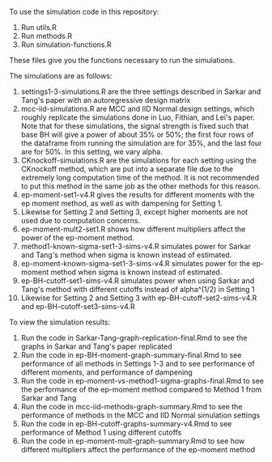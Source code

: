 To use the simulation code in this repository:

1. Run utils.R
2. Run methods.R
3. Run simulation-functions.R

These files give you the functions necessary to run the simulations. 

The simulations are as follows:

1. settings1-3-simulations.R are the three settings described in Sarkar and Tang's paper with an autoregressive design matrix
2. mcc-iid-simulations.R are MCC and IID Normal design settings, which roughly replicate the simulations done in Luo, Fithian, and Lei's paper.
   Note that for these simulations, the signal strength is fixed such that base BH will give a power of about 35% or 50%; the first
   four rows of the dataframe from running the simulation are for 35%, and the last four are for 50%. In this setting, we vary alpha.
4. CKnockoff-simulations.R are the simulations for each setting using the CKnockoff method,
   which are put into a separate file due to the extremely long computation time of the method. It is not recommended to put this method in the same
   job as the other methods for this reason.
5. ep-moment-set1-v4.R gives the results for different moments with the ep moment method, as well as with dampening for Setting 1.
6. Likewise for Setting 2 and Setting 3, except higher moments are not used due to computation concerns.
7. ep-moment-mult2-set1.R shows how different multipliers affect the power of the ep-moment method.
8. method1-known-sigma-set1-3-sims-v4.R simulates power for Sarkar and Tang's method when sigma is known instead of estimated.
9. ep-moment-known-sigma-set1-3-sims-v4.R simulates power for the ep-moment method when sigma is known instead of estimated.
10. ep-BH-cutoff-set1-sims-v4.R simulates power when using Sarkar and Tang's method with different cutoffs instead of alpha^(1/2) in Setting 1
11. Likewise for Setting 2 and Setting 3 with ep-BH-cutoff-set2-sims-v4.R and ep-BH-cutoff-set3-sims-v4.R

To view the simulation results:

1. Run the code in Sarkar-Tang-graph-replication-final.Rmd to see the graphs in Sarkar and Tang's paper replicated
2. Run the code in ep-BH-moment-graph-summary-final.Rmd to see performance of all methods in Settings 1-3
   and to see performance of different moments, and performance of dampening
3. Run the code in ep-moment-vs-method1-sigma-graphs-final.Rmd to see the performance of the ep-moment method compared to Method 1 from Sarkar and Tang
4. Run the code in mcc-iid-methods-graph-summary.Rmd to see the performance of methods in the MCC and IID Normal simulation settings
5. Run the code in ep-BH-cutoff-graphs-summary-v4.Rmd to see performance of Method 1 using different cutoffs
6. Run the code in ep-moment-mult-graph-summary.Rmd to see how different multipliers affect the performance of the ep-moment method

